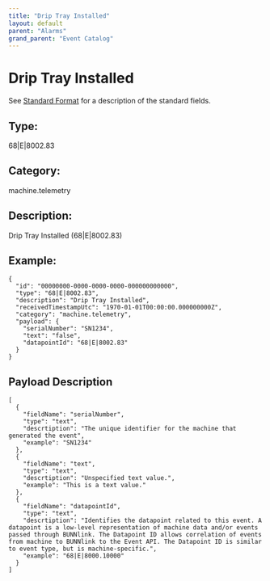 ```yaml
---
title: "Drip Tray Installed"
layout: default
parent: "Alarms"
grand_parent: "Event Catalog"
---
```


# Drip Tray Installed

See [Standard Format](/event-subscriptions/event-format) for a description of the standard fields.

## Type:

68\|E\|8002.83

## Category:

machine.telemetry

## Description: 

Drip Tray Installed (68\|E\|8002.83)

## Example:

```
{
  "id": "00000000-0000-0000-0000-000000000000",
  "type": "68|E|8002.83",
  "description": "Drip Tray Installed",
  "receivedTimestampUtc": "1970-01-01T00:00:00.000000000Z",
  "category": "machine.telemetry",
  "payload": {
    "serialNumber": "SN1234",
    "text": "false",
    "datapointId": "68|E|8002.83"
  }
}
```

## Payload Description

```
[
  {
    "fieldName": "serialNumber",
    "type": "text",
    "descrtiption": "The unique identifier for the machine that generated the event",
    "example": "SN1234"
  },
  {
    "fieldName": "text",
    "type": "text",
    "descrtiption": "Unspecified text value.",
    "example": "This is a text value."
  },
  {
    "fieldName": "datapointId",
    "type": "text",
    "descrtiption": "Identifies the datapoint related to this event. A datapoint is a low-level representation of machine data and/or events passed through BUNNlink. The Datapoint ID allows correlation of events from machine to BUNNlink to the Event API. The Datapoint ID is similar to event type, but is machine-specific.",
    "example": "68|E|8000.10000"
  }
]
```

